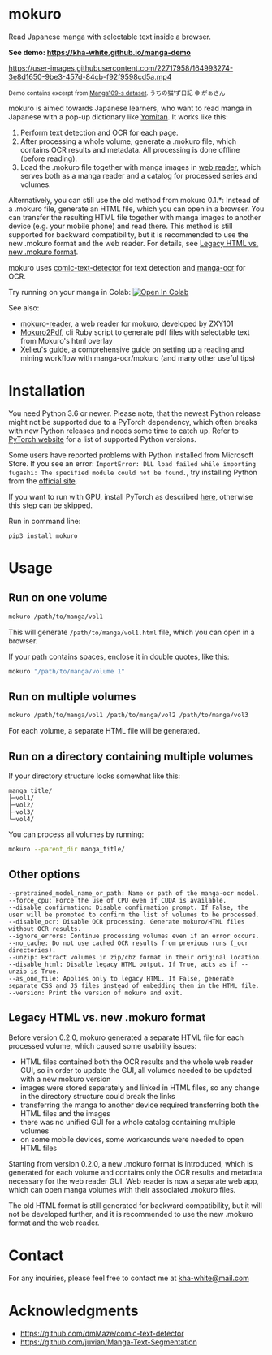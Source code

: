 # mokuro

Read Japanese manga with selectable text inside a browser.

**See demo: https://kha-white.github.io/manga-demo**

https://user-images.githubusercontent.com/22717958/164993274-3e8d1650-9be3-457d-84cb-f92f9598cd5a.mp4

<sup>Demo contains excerpt from [Manga109-s dataset](http://www.manga109.org/en/download_s.html). うちの猫’ず日記 © がぁさん</sup>

mokuro is aimed towards Japanese learners, who want to read manga in Japanese with a pop-up dictionary like [Yomitan](https://github.com/themoeway/yomitan).
It works like this:
1. Perform text detection and OCR for each page.
2. After processing a whole volume, generate a .mokuro file, which contains OCR results and metadata. All processing is done offline (before reading).
3. Load the .mokuro file together with manga images in [web reader](https://reader.mokuro.app/), which serves both as a manga reader and a catalog for processed series and volumes.

Alternatively, you can still use the old method from mokuro 0.1.*:
Instead of a .mokuro file, generate an HTML file, which you can open in a browser.
You can transfer the resulting HTML file together with manga images to another device (e.g. your mobile phone) and read there.
This method is still supported for backward compatibility, but it is recommended to use the new .mokuro format and the web reader.
For details, see [Legacy HTML vs. new .mokuro format](#legacy-html-vs-new-mokuro-format).

mokuro uses [comic-text-detector](https://github.com/dmMaze/comic-text-detector) for text detection
and [manga-ocr](https://github.com/kha-white/manga-ocr) for OCR.

Try running on your manga in Colab: [![Open In Colab](https://colab.research.google.com/assets/colab-badge.svg)](https://colab.research.google.com/github/kha-white/mokuro/blob/master/notebooks/mokuro_demo.ipynb)

See also:
- [mokuro-reader](https://github.com/ZXY101/mokuro-reader), a web reader for mokuro, developed by ZXY101
- [Mokuro2Pdf](https://github.com/Kartoffel0/Mokuro2Pdf), cli Ruby script to generate pdf files with selectable text from Mokuro's html overlay
- [Xelieu's guide](https://xelieu.github.io/jp-lazy-guide/setupMangaOnPC/), a comprehensive guide on setting up a reading and mining workflow with manga-ocr/mokuro (and many other useful tips)

# Installation

You need Python 3.6 or newer. Please note, that the newest Python release might not be supported due to a PyTorch dependency, 
which often breaks with new Python releases and needs some time to catch up.
Refer to [PyTorch website](https://pytorch.org/get-started/locally/) for a list of supported Python versions.

Some users have reported problems with Python installed from Microsoft Store. If you see an error:
`ImportError: DLL load failed while importing fugashi: The specified module could not be found.`,
try installing Python from the [official site](https://www.python.org/downloads).

If you want to run with GPU, install PyTorch as described [here](https://pytorch.org/get-started/locally/#start-locally),
otherwise this step can be skipped.

Run in command line:

```commandline
pip3 install mokuro
```

# Usage

## Run on one volume

```bash
mokuro /path/to/manga/vol1
```

This will generate `/path/to/manga/vol1.html` file, which you can open in a browser.

If your path contains spaces, enclose it in double quotes, like this:

```bash
mokuro "/path/to/manga/volume 1"
```

## Run on multiple volumes

```bash
mokuro /path/to/manga/vol1 /path/to/manga/vol2 /path/to/manga/vol3
```

For each volume, a separate HTML file will be generated.

## Run on a directory containing multiple volumes

If your directory structure looks somewhat like this:
```
manga_title/
├─vol1/
├─vol2/
├─vol3/
└─vol4/
```

You can process all volumes by running:

```bash
mokuro --parent_dir manga_title/
```

## Other options

```
--pretrained_model_name_or_path: Name or path of the manga-ocr model.
--force_cpu: Force the use of CPU even if CUDA is available.
--disable_confirmation: Disable confirmation prompt. If False, the user will be prompted to confirm the list of volumes to be processed.
--disable_ocr: Disable OCR processing. Generate mokuro/HTML files without OCR results.
--ignore_errors: Continue processing volumes even if an error occurs.
--no_cache: Do not use cached OCR results from previous runs (_ocr directories).
--unzip: Extract volumes in zip/cbz format in their original location.
--disable_html: Disable legacy HTML output. If True, acts as if --unzip is True.
--as_one_file: Applies only to legacy HTML. If False, generate separate CSS and JS files instead of embedding them in the HTML file.
--version: Print the version of mokuro and exit.
```

## Legacy HTML vs. new .mokuro format

Before version 0.2.0, mokuro generated a separate HTML file for each processed volume, which caused some usability issues:
- HTML files contained both the OCR results and the whole web reader GUI, so in order to update the GUI, all volumes needed to be updated with a new mokuro version
- images were stored separately and linked in HTML files, so any change in the directory structure could break the links
- transferring the manga to another device required transferring both the HTML files and the images
- there was no unified GUI for a whole catalog containing multiple volumes
- on some mobile devices, some workarounds were needed to open HTML files

Starting from version 0.2.0, a new .mokuro format is introduced, which is generated for each volume and contains only the OCR results and metadata necessary for the web reader GUI.
Web reader is now a separate web app, which can open manga volumes with their associated .mokuro files.

The old HTML format is still generated for backward compatibility, but it will not be developed further, and it is recommended to use the new .mokuro format and the web reader.

# Contact
For any inquiries, please feel free to contact me at kha-white@mail.com

# Acknowledgments

- https://github.com/dmMaze/comic-text-detector
- https://github.com/juvian/Manga-Text-Segmentation
